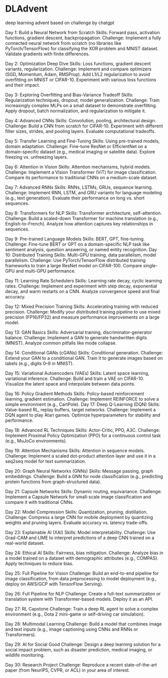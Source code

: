 # DLAdvent
deep learning advent based on challenge by chatgpt

Day 1: Build a Neural Network from Scratch
Skills: Forward pass, activation functions, gradient descent, backpropagation.
Challenge: Implement a fully connected neural network from scratch (no libraries like PyTorch/TensorFlow) for classifying the XOR problem and MNIST dataset. Validate gradients with finite differences.

Day 2: Optimization Deep Dive
Skills: Loss functions, gradient descent variants, regularization.
Challenge: Implement and compare optimizers (SGD, Momentum, Adam, RMSProp). Add L1/L2 regularization to avoid overfitting on MNIST or CIFAR-10. Experiment with various loss functions and their impact.

Day 3: Exploring Overfitting and Bias-Variance Tradeoff
Skills: Regularization techniques, dropout, model generalization.
Challenge: Train increasingly complex MLPs on a small dataset to demonstrate overfitting. Apply dropout, batch normalization, and regularization to mitigate it.

Day 4: Advanced CNNs
Skills: Convolution, pooling, architectural design.
Challenge: Build a CNN from scratch for CIFAR-10. Experiment with different filter sizes, strides, and pooling layers. Evaluate computational tradeoffs.

Day 5: Transfer Learning and Fine-Tuning
Skills: Using pre-trained models, domain adaptation.
Challenge: Fine-tune ResNet or EfficientNet on a domain-specific dataset (e.g., medical imaging or satellite data). Explore freezing vs. unfreezing layers.

Day 6: Attention in Vision
Skills: Attention mechanisms, hybrid models.
Challenge: Implement a Vision Transformer (ViT) for image classification. Compare its performance to traditional CNNs on a medium-scale dataset.

Day 7: Advanced RNNs
Skills: RNNs, LSTMs, GRUs, sequence learning.
Challenge: Implement RNN, LSTM, and GRU variants for language modeling (e.g., text generation). Evaluate their performance on long vs. short sequences.

Day 8: Transformers for NLP
Skills: Transformer architecture, self-attention.
Challenge: Build a scaled-down Transformer for machine translation (e.g., English-to-French). Analyze how attention captures key relationships in sequences.

Day 9: Pre-trained Language Models
Skills: BERT, GPT, fine-tuning.
Challenge: Fine-tune BERT or GPT on a domain-specific NLP task like sentiment analysis, question answering, or named entity recognition.
Day 10: Distributed Training
Skills: Multi-GPU training, data parallelism, model parallelism.
Challenge: Use PyTorch/TensorFlow distributed training frameworks to train a large ResNet model on CIFAR-100. Compare single-GPU and multi-GPU performance.

Day 11: Learning Rate Schedulers
Skills: Learning rate decay, cyclic learning rates.
Challenge: Implement and experiment with step decay, exponential decay, and warm restarts on a CNN. Analyze convergence speed and final accuracy.

Day 12: Mixed Precision Training
Skills: Accelerating training with reduced precision.
Challenge: Modify your distributed training pipeline to use mixed precision (FP16/FP32) and measure performance improvements on a large model.

Day 13: GAN Basics
Skills: Adversarial training, discriminator-generator balance.
Challenge: Implement a GAN to generate handwritten digits (MNIST). Analyze common pitfalls like mode collapse.

Day 14: Conditional GANs (cGANs)
Skills: Conditional generation.
Challenge: Extend your GAN to a conditional GAN. Train it to generate images based on labels (e.g., digits 0–9 in MNIST).

Day 15: Variational Autoencoders (VAEs)
Skills: Latent space learning, variational inference.
Challenge: Build and train a VAE on CIFAR-10. Visualize the latent space and interpolate between data points.

Day 16: Policy Gradient Methods
Skills: Policy-based reinforcement learning, gradient estimation.
Challenge: Implement REINFORCE to solve a simple environment (e.g., CartPole).
Day 17: Deep Q-Learning (DQN)
Skills: Value-based RL, replay buffers, target networks.
Challenge: Implement a DQN agent to play Atari games. Optimize hyperparameters for stability and performance.

Day 18: Advanced RL Techniques
Skills: Actor-Critic, PPO, A3C.
Challenge: Implement Proximal Policy Optimization (PPO) for a continuous control task (e.g., MuJoCo environments).

Day 19: Attention Mechanisms
Skills: Attention in sequence models.
Challenge: Implement a scaled dot-product attention layer and use it in a seq2seq model for text summarization.

Day 20: Graph Neural Networks (GNNs)
Skills: Message passing, graph embeddings.
Challenge: Build a GNN for node classification (e.g., predicting protein functions from graph-structured data).

Day 21: Capsule Networks
Skills: Dynamic routing, equivariance.
Challenge: Implement a Capsule Network for small-scale image classification and compare it with traditional CNNs.

Day 22: Model Compression
Skills: Quantization, pruning, distillation.
Challenge: Compress a large CNN for mobile deployment by quantizing weights and pruning layers. Evaluate accuracy vs. latency trade-offs.

Day 23: Explainable AI (XAI)
Skills: Model interpretability.
Challenge: Use Grad-CAM and LIME to interpret predictions of a deep CNN trained on a real-world dataset.

Day 24: Ethical AI
Skills: Fairness, bias mitigation.
Challenge: Analyze bias in a model trained on a dataset with demographic attributes (e.g., COMPAS). Apply techniques to reduce bias.

Day 25: Full Pipeline for Vision
Challenge: Build an end-to-end pipeline for image classification, from data preprocessing to model deployment (e.g., deploy on AWS/GCP with TensorFlow Serving).

Day 26: Full Pipeline for NLP
Challenge: Create a full-text summarization or translation system with Transformer-based models. Deploy it as an API.

Day 27: RL Capstone
Challenge: Train a deep RL agent to solve a complex environment (e.g., Dota 2 mini-game or self-driving car simulation).

Day 28: Multimodal Learning
Challenge: Build a model that combines image and text inputs (e.g., image captioning using CNNs and RNNs or Transformers).

Day 29: AI for Social Good
Challenge: Design a deep learning solution for a social impact problem, such as disaster prediction, medical imaging, or wildlife monitoring.

Day 30: Research Project
Challenge: Reproduce a recent state-of-the-art paper (from NeurIPS, CVPR, or ACL) in your area of interest.
